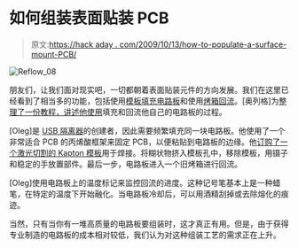 # 如何组装表面贴装 PCB

> 原文:[https://hack aday . com/2009/10/13/how-to-populate-a-surface-mount-PCB/](https://hackaday.com/2009/10/13/how-to-populate-a-surface-mount-pcb/)

![Reflow_08](../Images/ff0e2e089695433cfcf1e81c5890ad30.png "Reflow_08")

朋友们，让我们面对现实吧，一切都朝着表面贴装元件的方向发展。我们在这里已经看到了相当多的功能，包括使用[模板填充电路板](http://hackaday.com/2009/02/17/sparkfun-stencil-and-solder-paste-class-notes/)和使用[烤箱回流](http://hackaday.com/2008/10/22/reflowing-with-a-toaster/)。[奥列格]为[整理了一份教程，讲述他使用](http://www.circuitsathome.com/production/on-reflow-soldering)填充和回流他自己的电路板的过程。

[Oleg]是 [USB 隔离器](http://www.circuitsathome.com/mcu/usb/usb-isolator)的创建者，因此需要频繁填充同一块电路板。他使用了一个非常适合 PCB 的丙烯酸框架来固定 PCB，以便粘贴到电路板的边缘。他[订购了一个激光切割的 Kapton 模板](http://www.ohararp.com/Stencils.html)用于焊接。将糊状物挤入模板孔中，移除模板，用镊子和稳定的手放置部件。最后一步，电路板进入一个旧烤箱进行回流。

[Oleg]使用电路板上的温度标记来监控回流的进度。这种记号笔基本上是一种蜡笔，在特定的温度下开始融化。当电路板冷却后，可以用酒精刮掉或去除熔化的痕迹。

当然，只有当你有一堆高质量的电路板要组装时，这才真正有用。但是，由于获得专业制造的电路板的成本相对较低，我们认为对这种组装工艺的需求正在上升。